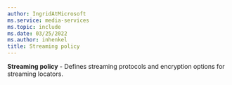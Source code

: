 ```yaml
---
author: IngridAtMicrosoft
ms.service: media-services
ms.topic: include
ms.date: 03/25/2022
ms.author: inhenkel
title: Streaming policy
---
```


**Streaming policy** - Defines streaming protocols and encryption options for streaming locators.
